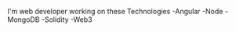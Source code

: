 I'm web developer working on these Technologies
-Angular
-Node
-MongoDB
-Solidity
-Web3

<!---
vaibhav-rng/vaibhav-rng is a ✨ special ✨ repository because its `README.md` (this file) appears on your GitHub profile.
You can click the Preview link to take a look at your changes.
--->
